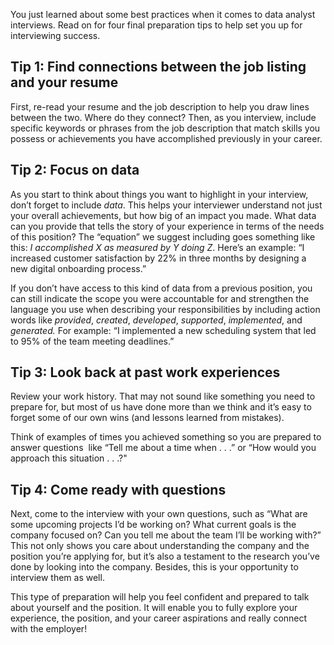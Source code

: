 You just learned about some best practices when it comes to data analyst interviews. Read on for four final preparation tips to help set you up for interviewing success.

## Tip 1: Find connections between the job listing and your resume

First, re-read your resume and the job description to help you draw lines between the two. Where do they connect? Then, as you interview, include specific keywords or phrases from the job description that match skills you possess or achievements you have accomplished previously in your career.

## Tip 2: Focus on data

As you start to think about things you want to highlight in your interview, don’t forget to include _data_. This helps your interviewer understand not just your overall achievements, but how big of an impact you made. What data can you provide that tells the story of your experience in terms of the needs of this position? The “equation” we suggest including goes something like this: _I accomplished X as measured by Y doing Z_. Here’s an example: “I increased customer satisfaction by 22% in three months by designing a new digital onboarding process.”


If you don’t have access to this kind of data from a previous position, you can still indicate the scope you were accountable for and strengthen the language you use when describing your responsibilities by including action words like _provided_, _created_, _developed_, _supported_, _implemented_, and _generated._ For example: “I implemented a new scheduling system that led to 95% of the team meeting deadlines.” 

## Tip 3: Look back at past work experiences

Review your work history. That may not sound like something you need to prepare for, but most of us have done more than we think and it’s easy to forget some of our own wins (and lessons learned from mistakes). 

Think of examples of times you achieved something so you are prepared to answer questions  like “Tell me about a time when . . .” or “How would you approach this situation . . .?"

## Tip 4: Come ready with questions

Next, come to the interview with your own questions, such as “What are some upcoming projects I’d be working on? What current goals is the company focused on? Can you tell me about the team I’ll be working with?” This not only shows you care about understanding the company and the position you’re applying for, but it’s also a testament to the research you’ve done by looking into the company. Besides, this is your opportunity to interview them as well. 

This type of preparation will help you feel confident and prepared to talk about yourself and the position. It will enable you to fully explore your experience, the position, and your career aspirations and really connect with the employer!